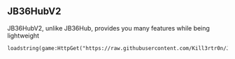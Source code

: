 ## JB36HubV2

JB36HubV2, unlike JB36Hub, provides you many features while being lightweight

```markdown
loadstring(game:HttpGet("https://raw.githubusercontent.com/Kill3rtr0n/JB36HubV2/master/remote"))()
```
